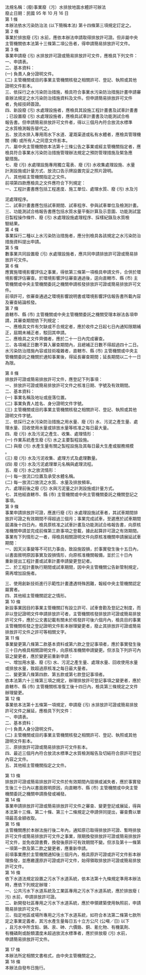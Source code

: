 法規名稱：(廢)事業廢（污）水排放地面水體許可辦法  
廢止日期：民國 95 年 10 月 16 日  
第 1 條  
本辦法依水污染防治法 (以下簡稱本法) 第十四條第三項規定訂定之。  
第 2 條  
事業於排放廢 (污) 水前，應依本辦法申請取得排放許可證。但非屬中央  
主管機關依本法第十三條第二項公告者，得申請簡易排放許可文件。  
第 3 條  
事業申請廢 (污) 水排放許可證或簡易排放許可文件，應檢具下列文件：  
一、申請表。  
二、基本資料：  
(一) 負責人身分證明文件。  
(二) 主管機關或目的事業主管機關核發之相關許可、登記、執照或其他  
證明文件影本。  
三、依採行之水污染防治措施，檢具符合事業水污染防治措施計畫申請審  
查辦法規定之水污染防治措施資料及文件。但申請簡易排放許可文件  
者，免經技師簽證。  
四、新設廢 (污) 水處理設施者，應檢具其設施工程計畫書及試車計畫書  
；已設置廢 (污) 水處理設施者，應檢具試車計畫書及功能測試合格  
報告書。但申請簡易排放許可文件者，得以三個月內符合放流水標準  
之水質檢測報告替代之。  
五、放流水排入專用雨水下水道、灌溉渠道或私有水體者，應檢具管理機  
關 (構) 或所有人之同意文件影本。  
六、屬中央主管機關依本法第十三條公告之事業或經主管機關指定者，應  
檢具符合事業水污染防治措施管理辦法規定之預防管理措施及緊急應  
變措施。  
七、廢 (污) 水處理設施專用獨立電表、廢 (污) 水收集處理設施、水量  
計測設施或計量方式、放流口告示牌設置完妥之照片證明。  
八、其他經主管機關指定之文件。  
前項第四款應檢具之文件應符合下列規定：  
一、工程計畫書應包括工程進度、施工單位、處理水質、廢 (污) 水及污  


泥處理程序。  
二、試車計畫書應包括試車期間、試車程序、參與試車單位及檢測計畫。  
三、功能測試合格報告書應包括水質水量平衡計算及示意圖、功能測試當  
日製程操作條件、廢 (污) 水處理設施處理程序、採樣紀錄及水質檢  
驗結果。  
第 4 條  
事業採行二種以上水污染防治措施者，應分別檢具各該規定之水污染防治  
措施資料提出申請。  
第 5 條  
數事業共同設置廢 (污) 水處理設施者，應共同申請排放許可證或簡易排  
放許可文件。  
第 6 條  
應實施環境影響評估之事業，得依第三條第一項檢具申請文件，合併於環  
境影響評估審查。於環境影響評估審查通過後，逕向直轄市、縣 (市) 主  
管機關或中央主管機關委託之機關申請核發排放許可證或簡易排放許可文  
件。  
前項許可，依審查通過之環境影響說明書或環境影響評估報告書所載內容  
及審查結論核發。  
第 7 條  
直轄市、縣 (市) 主管機關或中央主管機關委託之機關受理本辦法各項申  
請，其審查期間依下列規定：  
一、應檢具文件有欠缺或不合規定者，應於收件之日起七日內通知限期補  
正，屆期未補正者，駁回其申請。  
二、應檢具之文件齊備者，應於二十一日內完成審查。  
三、各項補正日數不算入審查期間內，且總補正日數不得超過四十二日。  
水污染防治措施內容或技術複雜者，直轄市、縣 (市) 主管機關或中央主  
管機關委託之機關於通知事業後，得延長審查期間；延長期間以二十一日  
為限。  


第 8 條  
排放許可證或簡易排放許可文件，應登記下列事項：  
一、排放許可證或簡易排放許可文件之核准日期、字號及有效期間。  
二、基本資料：  
(一) 事業名稱及地址或座落位置。  
(二) 事業負責人姓名、身分證明文件字號。  
(三) 主管機關或目的事業主管機關核發之相關許可、登記、執照或其他  
證明文件字號。  
三、依採行之水污染防治措施之用水量、廢 (污) 水、污泥之產生量、處  
理水量、回收使用水量或排放水量等核准之每日最大量。  
四、廢 (污) 水及污泥之產生、收集、處理情形：  
(一) 作業系統產生廢 (污) 水之主要製程設施。  
(二) 與廢 (污) 水產生量有關之製程設施及其每日最大生產或服務規模  
。  
(三) 廢 (污) 水及污泥收集、處理方式及處理數量。  
(四) 廢 (污) 水及污泥處理單元名稱與處理流程。  
五、廢 (污) 水之放流情形：  
(一) 每一放流口位置及承受水體名稱。  
(二) 每一放流口放流之水質、水量及排放頻率。  
六、處理前後之廢 (污) 水與污泥量之計測設施或計量方式。  
七、其他經直轄市、縣 (市) 主管機關或中央主管機關委託之機關登記之  
事項。  
第 9 條  
事業申請排放許可證，應進行廢 (污) 水處理設施試車者，其試車期間排  
放許可證之有效期間不得超過三個月；事業完成試車，至遲應於試車期間  
屆滿後十四日內，檢具原核准之試車計畫及功能測試合格報告書，向原核  
准機關申請並完成前條第三款事項之登載，據此起算許可證之有效期間。  
事業有下列情形之一者，得檢具相關證明文件向原核准機關申請展延試車  
期間：  
一、因天災事變等不可抗力事由，致設施毀損，於事實發生後十五日內，  
以書面敘明原因事實及毀損情形，向原核准機關報備，並於三十日內  
重新提出工程計畫或試車計畫申請變更登記者。  
二、於工程計畫執行期間或試車期間，因中央主管機關公告新管制規定，  
需再增加設施者。  


三、使用創新技術進行示範性計畫遭遇特殊困難，報經中央主管機關認定  
屬實者。  
四、其他經主管機關認定之情形。  
第 10 條  
新設事業因目的事業主管機關訂有設立許可、試車會勘及登記之制度，而  
非以登記證明文件申請排放許可者，主管機關核發排放許可證或簡易排放  
許可文件，應於公文書記載有關未於核發許可後六個月內，檢具目的事業  
主管機關核發之登記證明文件影本辦理變更者，廢止其排放許可證或簡易  
排放許可文件之許可等相關文字。  
第 11 條  
事業變更第八條第二款基本資料或第六款之登記事項者，應於事實發生後  
三十日內檢具相關證明文件，向原核准機關申請變更。但涉及下列許可內  
容之變更者，應於變更前重新申請：  
一、增加用水量、廢 (污) 水、污泥之產生量、處理水量、回收使用水量  
或排放水量，致超過原核准之每日最大量者。  
二、變更第八條第四款、第五款或第七款登記事項者。  
依本法第六十三條第三項之規定，辦理排放許可登記事項之變更者，應於  
直轄市、縣 (市) 主管機關核准復工後十四日內，檢具第三條規定之文件  
辦理變更。  
第 12 條  
事業依本法第十五條第一項規定，申請廢 (污) 水排放許可證或簡易排放  
許可文件之展延，應檢具下列文件：  
一、申請表。  
二、基本資料：  
(一) 負責人身分證明文件。  
(二) 主管機關或目的事業主管機關核發之相關許可、登記、執照或其他  
證明文件影本。  
三、原排放許可證或簡易排放許可文件影本。  
四、最近三個月內符合放流水標準之水質檢測報告及切結符合原許可登記  
內容之文件。  
五、其他經主管機關指定之文件。  


第 13 條  
排放許可證或簡易排放許可文件於有效期間內毀損或滅失者，應於事實發  
生後三十日內以書面敘明原因，向直轄市、縣 (市) 主管機關或中央主管  
機關委託之機關申請換發或補發。  
第 14 條  
事業申請排放許可證或簡易排放許可文件之審查、變更登記或展延，得與  
本法第十三條、第二十條、第三十二條規定之申請併同提出，審查費以單  
項最高金額收取。  
第 15 條  
主管機關應於本辦法施行後二年內，通知原已取得排放許可證、暫時排放  
許可文件或簡易排放許可文件之事業，限期換發排放許可證或簡易排放許  
可文件，並免收證書費，換發後原許可有效期間不變。但涉及第十一條第  
一項第一款及第二款之變更者，應重新申請。  
前項事業應於主管機關通知後三個月內，檢具原許可證或許可文件影本辦  
理換發，並應繳還原許可證或許可文件，始得領取排放許可證或簡易排放  
許可文件。  
第 16 條  
依下水道法規定設置之污水下水道系統，依本法第十九條規定準用本辦法  
時，應依下列規定辦理：  
一、公共污水下水道系統及工業區專用之污水下水道系統，應於排放廢 (  
污) 水前，申請排放許可證。  
二、新開發社區專用之污水下水道系統，應於申領建築使用執照前，申請  
簡易排放許可文件。  
三、指定地區或場所專用之污水下水道系統，如符合本法第二條第七款所  
定之事業定義者，其污水產生量每日五十立方公尺 (公噸／日) 以下  
，且污水中所含鉛、鎘、汞、砷、六價鉻、銅、氰化物、有機氯劑、  
有機磷劑或酚類濃度未超過放流水標準者，應於排放廢 (污) 水前，  
申請簡易排放許可文件。  


第 17 條  
本辦法所定相關文書格式，由中央主管機關定之。  
第 18 條  
本辦法自發布日施行。  


